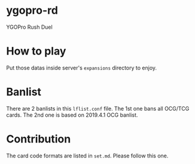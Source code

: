 # ygopro-rd
YGOPro Rush Duel

# How to play
Put those datas inside server's `expansions` directory to enjoy.

# Banlist
There are 2 banlists in this `lflist.conf` file. The 1st one bans all OCG/TCG cards. The 2nd one is based on 2019.4.1 OCG banlist.

# Contribution

The card code formats are listed in `set.md`. Please follow this one.
